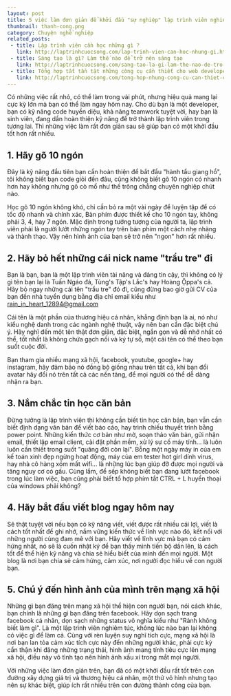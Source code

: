 ```yaml
---
layout: post
title: 5 việc làm đơn giản để khởi đầu "sự nghiệp" lập trình viên nghiêm túc
thumbnail: thanh-cong.png
category: Chuyện nghề nghiệp
related_posts:
 - title: Lập trình viên cần học những gì ?
   link: http://laptrinhcuocsong.com/lap-trinh-vien-can-hoc-nhung-gi.html
 - title: Sáng tạo là gì? Làm thế nào để trở nên sáng tạo
   link: http://laptrinhcuocsong.com/sang-tao-la-gi-lam-the-nao-de-tro-nen-sang-tao.html
 - title: Tổng hợp tất tần tật những công cụ cần thiết cho web developer
   link: http://laptrinhcuocsong.com/tong-hop-nhung-cong-cu-can-thiet-cho-web-developer.html
---
```

Có những việc rất nhỏ, có thể làm trong vài phút, nhưng hiệu quả mang lại cực kỳ lớn mà bạn có thể làm ngay hôm nay. Cho dù bạn là một developer, bạn có kỹ năng code huyền diệu, khả năng teamwork tuyệt vời, hay bạn là sinh viên, đang dần hoàn thiện kỹ năng để trở thành lập trình viên trong tương lai. Thì những việc làm rất đơn giản sau sẽ giúp bạn có một khởi đầu tốt hơn rất nhiều.

## 1. Hãy gõ 10 ngón

Đây là kỹ năng đầu tiên bạn cần hoàn thiện để bắt đầu "hành tẩu giang hồ", tôi không biết bạn code giỏi đến đâu, cũng không biết gõ 10 ngón có nhanh hơn hay không nhưng gõ cò mổ như thế trông chẳng chuyên nghiệp chút nào.

Học gõ 10 ngón không khó, chỉ cần bỏ ra một vài ngày để luyện tập để có tốc độ nhanh và chính xác, Bàn phím được thiết kế cho 10 ngón tay, không phải 3, 4, hay 7 ngón. Mặc định trong tưởng tượng của người ta,  lập trình viên phải là người lướt những ngón tay trên bàn phím một cách nhẹ nhàng và thành thạo. Vậy nên hình ảnh của bạn sẽ trở nên "ngon" hơn rất nhiều.

## 2. Hãy bỏ hết những cái nick name "trẩu tre" đi

Bạn là bạn, bạn là một lập trình viên tài năng và đáng tin cậy, thì không có lý gì tên bạn lại là Tuấn Ngáo đá, Tùng's Tập's Lắc's hay Hoàng Ộppa's cả. Hãy bỏ ngay những cái tên "trẩu tre" đó đi, cũng đừng bao giờ gửi CV của bạn đến nhà tuyển dụng bằng địa chỉ email kiểu như rain_in_heart_12894@gmail.com 

Cái tên là một phần của thương hiệu cá nhân, khẳng định bạn là ai, nó như kiểu nghệ danh trong các ngành nghệ thuật, vậy nên bạn cần đặc biệt chú ý. Hãy nghĩ đến một tên thật đơn giản, đặc biệt, ngắn gọn và dễ nhớ nhất có thể, tốt nhất là không chứa gạch nối và ký tự số, một cái tên có thể theo bạn suốt cuộc đời.

Bạn tham gia nhiều mạng xã hội, facebook, youtube, google+ hay instagram, hãy đảm bảo nó đồng bộ giống nhau trên tất cả, khi bạn đổi avatar hãy đổi nó trên tất cả các nền tảng, để mọi người có thể dễ dàng nhận ra bạn.

## 3. Nắm chắc tin học căn bản

Đừng tưởng là lập trình viên thì không cần biết tin học căn bản, bạn vẫn cần biết định dạng văn bản để viết báo cáo, hay trình chiếu thuyết trình bằng power point. Những kiến thức cơ bản như mở, soạn thảo văn bản, gửi nhận email, thiết lập email client, cài đặt phần mềm, xử lý sự cố máy tính... là luôn luôn cần thiết trong suốt "quãng đời còn lại". Bỗng một ngày máy in của em kế toán xinh đẹp ngừng hoạt động, máy của em tester hot girl dính virus, hay nhà cô hàng xóm mất wifi... là những lúc bạn giúp đỡ được mọi người và tăng nguy cơ có gấu. Cùng lắm, để sếp không biết bạn đang lướt facebook trong lúc làm việc, bạn cũng phải biết tổ hợp phím tắt CTRL + L huyền thoại của windows phải không?

## 4. Hãy bắt đầu viết blog ngay hôm nay

Sẽ thật tuyệt vời nếu bạn có kỹ năng viết, viết được rất nhiều cái lợi, viết là cách tốt nhất để ghi nhớ, nắm vững kiến thức về lĩnh vực nào đó, kết nối với những người cùng đam mê với bạn. Hãy viết về lĩnh vực mà bạn có cảm hứng nhất, nó sẽ là cuốn nhật ký để bạn thấy mình tiến bộ dần lên, là cách tốt để thể hiện kỹ năng và chia sẻ hiểu biết của mình đến mọi người. Một blog là nơi bạn chia sẻ cảm hứng, cảm xúc, nơi người đọc hiểu về con người bạn.

## 5. Chú ý đến hình ảnh của mình trên mạng xã hội

Những gì bạn đăng trên mạng xã hội thể hiện con người bạn, nói cách khác, bạn chính là những gì bạn đăng trên facebook. Hãy dọn sạch trang facebook cá nhân, dọn sạch những status vô nghĩa kiểu như "Rảnh không biết làm gì". Là một lập trình viên nghiêm túc, không lúc nào bạn lại không có việc gì để làm cả. Cùng với rèn luyện suy nghĩ tích cực, mạng xã hội là nơi bạn lan tỏa cảm xúc tích cực này đến những người khác, phải cực kỳ cẩn thận khi đăng những trạng thái, hình ảnh mang tính tiêu cực lên mạng xã hội, điều này vô tình tạo nên hình ảnh xấu xí trong mắt mọi người.

Với những việc làm đơn giản trên, bạn đã có một khởi đầu rất tốt trên con đường xây dựng giá trị và thương hiệu cá nhân, một thứ vô hình nhưng tạo nên sự khác biệt,  giúp ích rất nhiều trên con đường thành công của bạn. 

